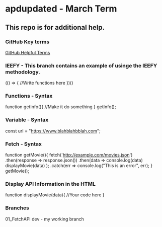 # apdupdated - March Term

## This repo is for additional help. 

### GitHub Key terms
[GitHub Helpful Terms](/Github.md)


### IEEFY - This branch contains an example of usinge the IEEFY methodology.
(() => {
    //Write functions here
})()

### Functions - Syntax
function getInfo(){
    //Make it do something
}
getInfo();

### Variable - Syntax
const url = "https://www.blahblahbblah.com";

### Fetch - Syntax
function getMovie(){
    fetch('http://example.com/movies.json')
        .then(response => response.json())
        .then(data => 
            console.log(data)
            displayMovie(data)
        );
        .catch(err => console.log("This is an error", err);
}
getMovie();

### Display API Information in the HTML
function displayMovie(data){
    //Your code here
}

### Branches
01_FetchAPI
dev - my working branch